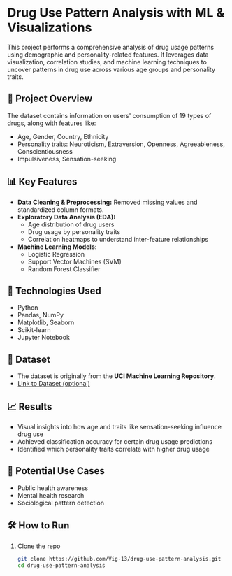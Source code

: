 # Drug Use Pattern Analysis with ML & Visualizations

This project performs a comprehensive analysis of drug usage patterns using demographic and personality-related features. It leverages data visualization, correlation studies, and machine learning techniques to uncover patterns in drug use across various age groups and personality traits.

## 📌 Project Overview

The dataset contains information on users' consumption of 19 types of drugs, along with features like:

- Age, Gender, Country, Ethnicity
- Personality traits: Neuroticism, Extraversion, Openness, Agreeableness, Conscientiousness
- Impulsiveness, Sensation-seeking

## 📊 Key Features

- **Data Cleaning & Preprocessing:** Removed missing values and standardized column formats.
- **Exploratory Data Analysis (EDA):** 
  - Age distribution of drug users
  - Drug usage by personality traits
  - Correlation heatmaps to understand inter-feature relationships
- **Machine Learning Models:**
  - Logistic Regression
  - Support Vector Machines (SVM)
  - Random Forest Classifier

## 🚀 Technologies Used

- Python
- Pandas, NumPy
- Matplotlib, Seaborn
- Scikit-learn
- Jupyter Notebook

## 📂 Dataset

- The dataset is originally from the **UCI Machine Learning Repository**.
- [Link to Dataset (optional)](https://archive.ics.uci.edu/ml/datasets/Drug+Consumption+%28quantified%29)

## 📈 Results

- Visual insights into how age and traits like sensation-seeking influence drug use
- Achieved classification accuracy for certain drug usage predictions
- Identified which personality traits correlate with higher drug usage

## 🧠 Potential Use Cases

- Public health awareness
- Mental health research
- Sociological pattern detection

## 🛠️ How to Run

1. Clone the repo  
   ```bash
   git clone https://github.com/Vig-13/drug-use-pattern-analysis.git
   cd drug-use-pattern-analysis
